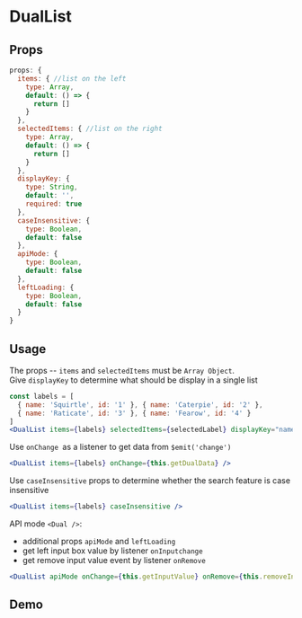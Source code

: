 # DualList

## Props
```js
props: {
  items: { //list on the left
    type: Array,
    default: () => {
      return []
    }
  },
  selectedItems: { //list on the right
    type: Array,
    default: () => {
      return []
    }
  },
  displayKey: {
    type: String,
    default: '',
    required: true
  },
  caseInsensitive: {
    type: Boolean,
    default: false
  },
  apiMode: {
    type: Boolean,
    default: false
  },
  leftLoading: {
    type: Boolean,
    default: false
  }
}
```

## Usage
The props -- `items` and `selectedItems` must be `Array Object`.  
Give `displayKey` to determine what should be display in a single list
```jsx
const labels = [
  { name: 'Squirtle', id: '1' }, { name: 'Caterpie', id: '2' },
  { name: 'Raticate', id: '3' }, { name: 'Fearow', id: '4' }
]
<DualList items={labels} selectedItems={selectedLabel} displayKey="name" caseInsensitive />
```
Use `onChange `as a listener to get data from `$emit('change')`
```jsx
<DualList items={labels} onChange={this.getDualData} />
```
Use `caseInsensitive` props to determine whether the search feature is case insensitive
```jsx
<DualList items={labels} caseInsensitive />
```
API mode `<Dual />`:
- additional props `apiMode` and `leftLoading`  
- get left input box value by listener `onInputchange`
- get remove input value event by listener `onRemove`
```jsx
<DualList apiMode onChange={this.getInputValue} onRemove={this.removeInput} leftLoading={true} />
```

## Demo
